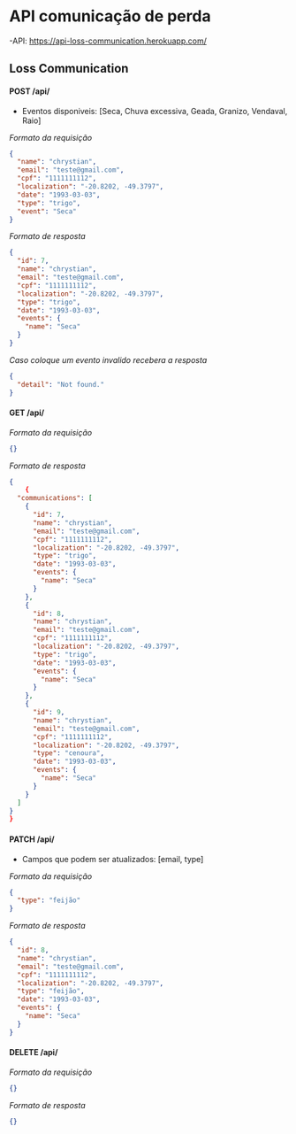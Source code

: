 # API comunicação de perda

-API: https://api-loss-communication.herokuapp.com/

## Loss Communication

#### POST /api/

- Eventos disponiveis: [Seca, Chuva excessiva, Geada, Granizo, Vendaval, Raio]

_Formato da requisição_

```json
{
  "name": "chrystian",
  "email": "teste@gmail.com",
  "cpf": "1111111112",
  "localization": "-20.8202, -49.3797",
  "date": "1993-03-03",
  "type": "trigo",
  "event": "Seca"
}
```

_Formato de resposta_

```json
{
  "id": 7,
  "name": "chrystian",
  "email": "teste@gmail.com",
  "cpf": "1111111112",
  "localization": "-20.8202, -49.3797",
  "type": "trigo",
  "date": "1993-03-03",
  "events": {
    "name": "Seca"
  }
}
```

_Caso coloque um evento invalido recebera a resposta_

```json
{
  "detail": "Not found."
}
```

#### GET /api/

_Formato da requisição_

```json
{}
```

_Formato de resposta_

```json
{
	{
  "communications": [
    {
      "id": 7,
      "name": "chrystian",
      "email": "teste@gmail.com",
      "cpf": "1111111112",
      "localization": "-20.8202, -49.3797",
      "type": "trigo",
      "date": "1993-03-03",
      "events": {
        "name": "Seca"
      }
    },
    {
      "id": 8,
      "name": "chrystian",
      "email": "teste@gmail.com",
      "cpf": "1111111112",
      "localization": "-20.8202, -49.3797",
      "type": "trigo",
      "date": "1993-03-03",
      "events": {
        "name": "Seca"
      }
    },
    {
      "id": 9,
      "name": "chrystian",
      "email": "teste@gmail.com",
      "cpf": "1111111112",
      "localization": "-20.8202, -49.3797",
      "type": "cenoura",
      "date": "1993-03-03",
      "events": {
        "name": "Seca"
      }
    }
  ]
}
}
```

#### PATCH /api/<id>

- Campos que podem ser atualizados: [email, type]

_Formato da requisição_

```json
{
  "type": "feijão"
}
```

_Formato de resposta_

```json
{
  "id": 8,
  "name": "chrystian",
  "email": "teste@gmail.com",
  "cpf": "1111111112",
  "localization": "-20.8202, -49.3797",
  "type": "feijão",
  "date": "1993-03-03",
  "events": {
    "name": "Seca"
  }
}
```

#### DELETE /api/<id>

_Formato da requisição_

```json
{}
```

_Formato de resposta_

```json
{}
```
